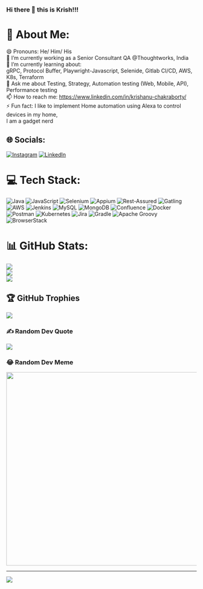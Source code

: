 ### Hi there 👋 this is Krish!!!

<!--
**krishanuc1001/krishanuc1001** is a ✨ _special_ ✨ repository because its `README.md` (this file) appears on your GitHub profile.

Here are some ideas to get you started:

- 🔭 I’m currently working on ...
- 🌱 I’m currently learning ...
- 👯 I’m looking to collaborate on ...
- 🤔 I’m looking for help with ...
- 💬 Ask me about ...
- 📫 How to reach me: ...
- 😄 Pronouns: ...
- ⚡ Fun fact: ...
-->

# 💫 About Me:
😄 Pronouns: He/ Him/ His<br>🔭 I’m currently working as a Senior Consultant QA @Thoughtworks, India<br>🌱 I’m currently learning about: <br> gRPC, Protocol Buffer, Playwright-Javascript, Selenide, Gitlab CI/CD, AWS, K8s, Terraform<br>💬 Ask me about Testing, Strategy, Automation testing (Web, Mobile, API), Performance testing<br>📫 How to reach me: https://www.linkedin.com/in/krishanu-chakraborty/<br>⚡ Fun fact: I like to implement Home automation using Alexa to control devices in my home, <br>     I am a gadget nerd


## 🌐 Socials:
[![Instagram](https://img.shields.io/badge/Instagram-%23E4405F.svg?logo=Instagram&logoColor=white)](https://instagram.com/krishanuchak) [![LinkedIn](https://img.shields.io/badge/LinkedIn-%230077B5.svg?logo=linkedin&logoColor=white)](https://linkedin.com/in/krishanu-chakraborty) 

# 💻 Tech Stack:
![Java](https://img.shields.io/badge/java-%23ED8B00.svg?style=flat-square&logo=java&logoColor=white) ![JavaScript](https://img.shields.io/badge/javascript-%23323330.svg?style=flat-square&logo=javascript&logoColor=%23F7DF1E) ![Selenium](https://img.shields.io/badge/Selenium-green.svg?style=flat-square&logo=selenium&logoColor=white) ![Appium](https://img.shields.io/badge/Appium-%23323330.svg?style=flat-square&logo=appium&logoColor=%23F7DF1E) ![Rest-Assured](https://img.shields.io/badge/RestAssured-%23172BF4.svg?style=flat-square&logo=rest-assured&logoColor=white) ![Gatling](https://img.shields.io/badge/Gatling-orange.svg?style=flat-square&logo=gatling&logoColor=white) ![AWS](https://img.shields.io/badge/AWS-%23FF9900.svg?style=flat-square&logo=amazon-aws&logoColor=white) ![Jenkins](https://img.shields.io/badge/jenkins-%232C5263.svg?style=flat-square&logo=jenkins&logoColor=white) ![MySQL](https://img.shields.io/badge/mysql-%2300f.svg?style=flat-square&logo=mysql&logoColor=white) ![MongoDB](https://img.shields.io/badge/MongoDB-%234ea94b.svg?style=flat-square&logo=mongodb&logoColor=white) ![Confluence](https://img.shields.io/badge/confluence-%23172BF4.svg?style=flat-square&logo=confluence&logoColor=white) ![Docker](https://img.shields.io/badge/docker-%230db7ed.svg?style=flat-square&logo=docker&logoColor=white) ![Postman](https://img.shields.io/badge/Postman-FF6C37?style=flat-square&logo=postman&logoColor=white) ![Kubernetes](https://img.shields.io/badge/kubernetes-%23326ce5.svg?style=flat-square&logo=kubernetes&logoColor=white) ![Jira](https://img.shields.io/badge/jira-%230A0FFF.svg?style=flat-square&logo=jira&logoColor=white) ![Gradle](https://img.shields.io/badge/Gradle-02303A.svg?style=flat-square&logo=Gradle&logoColor=white) ![Apache Groovy](https://img.shields.io/badge/Apache%20Groovy-4298B8.svg?style=flat-square&logo=Apache+Groovy&logoColor=white) ![BrowserStack](https://img.shields.io/badge/BrowserStack-FF6C37?style=flat-square&logo=browserstack&logoColor=white)
# 📊 GitHub Stats:
![](https://github-readme-stats.vercel.app/api?username=krishanuc1001&theme=dark&hide_border=false&include_all_commits=true&count_private=true)<br/>
![](https://github-readme-streak-stats.herokuapp.com/?user=krishanuc1001&theme=dark&hide_border=false)<br/>
![](https://github-readme-stats.vercel.app/api/top-langs/?username=krishanuc1001&theme=dark&hide_border=false&include_all_commits=true&count_private=true&layout=compact)

## 🏆 GitHub Trophies
![](https://github-profile-trophy.vercel.app/?username=krishanuc1001&theme=monokai&no-frame=false&no-bg=true&margin-w=4)

### ✍️ Random Dev Quote
![](https://quotes-github-readme.vercel.app/api?type=vetical&theme=dark)

### 😂 Random Dev Meme
<img src="https://random-memer.herokuapp.com/" width="512px"/>

---
[![](https://visitcount.itsvg.in/api?id=krishanuc1001&icon=5&color=1)](https://visitcount.itsvg.in)

